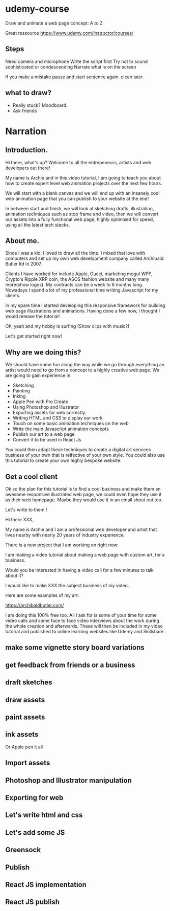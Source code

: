 # udemy-course

Draw and animate a web page concept: A to Z 

Great ressource
https://www.udemy.com/instructor/courses/

## Steps

Need camera and microphone
Write the script first
Try not to sound sophisticated or condescending
Narrate what is on the screen

If you make a mistake pause and start sentence again. clean later.

## what to draw?

- Really stuck? Moodboard.
- Ask friends

# Narration

## Introduction.

Hi there, what's up? Welcome to all the entrepeneurs, artists and web developers out there!

My name is Archie and in this video tutorial, I am going to teach you about how to create expert level web animation projects over the next few hours.

We will start with a blank canvas and we will end up with an insanely cool web animation page that you can publish to your website at the end!

In between start and finish, we will look at sketching drafts, illustration, animation techniques such as stop frame and video, then we will convert our assets into a fully functional web page, highly optimised for speed, using all the latest tech stacks.

## About me.

Since I was a kid, I loved to draw all the time. I mixed that love with computers and set up my own web development company called Archibald Butler ltd in 2007.

Clients I have worked for include Apple, Gucci, marketing mogul WPP, Crypto's Ripple XRP coin, the ASOS fashion website and many many more(show logos). My contracts can be a week to 6 months long. Nowadays I spend a lot of my professional time writing Javascript for my clients. 

In my spare time I started developing this responsive framework for building web page illustrations and animations. Having done a few now, I thought I would release the tutorial!

Oh, yeah and my hobby is surfing (Show clips with music?)

Let's get started right now!

## Why are we doing this?

We should have some fun along the way while we go through everything an artist would need to go from a concept to a highly creative web page. We are going to gain experience in:

- Sketching
- Painting
- Inking
- Apple Pen with Pro Create
- Using Photoshop and Illustrator
- Exporting assets for web correctly.
- Writing HTML and CSS to display our work
- Touch on some basic animation techniques on the web
- Write the main Javascript animation concepts
- Publish our art to a web page
- Convert it to be used in React Js

You could then adapt these techniques to create a digital art services business of your own that is relfective of your own style. You could also use this tutorial to create your own highly bespoke website.

## Get a cool client

Ok so the plan for this tutorial is to find a cool business and make them an awesome responsive illustrated web page, we could even hope they use it as their web homepage. Maybe they would use it in an email shout out too. 

Let's write to them !

Hi there XXX,

My name is Archie and I am a professional web developer and artist that lives nearby with nearly 20 years of industry experience.

There is a new project that I am working on right now:

I am making a video tutorial about making a web page with custom art, for a business.

Would you be interested in having a video call for a few minutes to talk about it?

I would like to make XXX the subject business of my video.

Here are some examples of my art:

https://archibaldbutler.com/

I am doing this 100% free too. All I ask for is some of your time for some video calls and some face to face video interviews about the work during the whole creation and afterwards. These will then be included in my video tutorial and published to online learning websites like Udemy and Skillshare.

## make some vignette story board variations



## get feedback from friends or a business
## draft sketches 
## draw assets
## paint assets
## ink assets
Or Apple pen it all
## Import assets
## Photoshop and Illustrator manipulation
## Exporting for web
## Let's write html and css
## Let's add some JS
## Greensock
## Publish
## React JS implementation
## React JS publish

